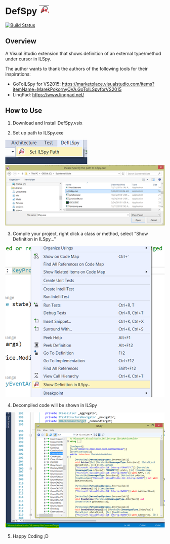 # DefSpy ![Image of Icon](./Resources/DefILSpy-Icon.PNG)
[![Build Status](https://zyonet.visualstudio.com/DefSpy/_apis/build/status/DefSpy-Azure-CI)](https://zyonet.visualstudio.com/DefSpy/_build/latest?definitionId=2)

## Overview

A Visual Studio extension that shows definition of an external type/method under cursor in ILSpy.

The author wants to thank the authors of the following tools for their inspirations:

- GoToILSpy for VS2015: https://marketplace.visualstudio.com/items?itemName=MarekPokornyOVA.GoToILSpyforVS2015
- LinqPad: https://www.linqpad.net/

## How to Use

1. Download and Install DefSpy.vsix

2. Set up path to ILSpy.exe

![Image of Set ILSpy Path](./Resources/SetILSpyPath.PNG)
![Image of File Selection](./Resources/Select-ILSpy-Dlg.PNG)

3. Compile your project, right click a class or method, select "Show Definition in ILSpy..."

![Image of Context Menu](./Resources/right-click-menu.PNG)

4. Decompiled code will be shown in ILSpy

![Image of ILSpy Window](./Resources/ILSpy-Definition-Window.PNG)

5. Happy Coding ;D
